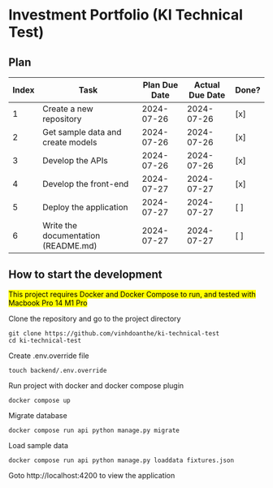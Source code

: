 # Investment Portfolio (KI Technical Test)

## Plan

| Index | Task | Plan Due Date | Actual Due Date | Done? |
| --- | --- | --- | --- | --- |
| 1 | Create a new repository | 2024-07-26 | 2024-07-26 | [x] |
| 2 | Get sample data and create models | 2024-07-26 | 2024-07-26 | [x] |
| 3 | Develop the APIs | 2024-07-26 | 2024-07-26 | [x] |
| 4 | Develop the front-end | 2024-07-27 | 2024-07-27 | [x] |
| 5 | Deploy the application | 2024-07-27 | 2024-07-27 | [ ] |
| 6 | Write the documentation (README.md) | 2024-07-27 | 2024-07-27 | [ ] |

## How to start the development
<mark>This project requires Docker and Docker Compose to run, and tested with Macbook Pro 14 M1 Pro</mark>

Clone the repository and go to the project directory
```
git clone https://github.com/vinhdoanthe/ki-technical-test
cd ki-technical-test
```

Create .env.override file
```
touch backend/.env.override
```

Run project with docker and docker compose plugin
```
docker compose up
```

Migrate database
```
docker compose run api python manage.py migrate
```

Load sample data
```
docker compose run api python manage.py loaddata fixtures.json
```

Goto http://localhost:4200 to view the application
